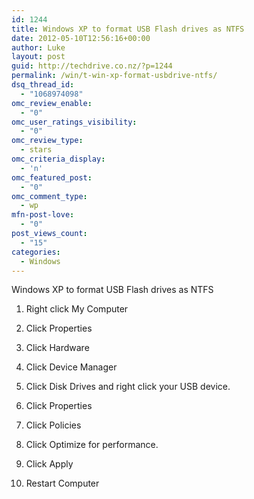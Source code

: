 ```yaml
---
id: 1244
title: Windows XP to format USB Flash drives as NTFS
date: 2012-05-10T12:56:16+00:00
author: Luke
layout: post
guid: http://techdrive.co.nz/?p=1244
permalink: /win/t-win-xp-format-usbdrive-ntfs/
dsq_thread_id:
  - "1068974098"
omc_review_enable:
  - "0"
omc_user_ratings_visibility:
  - "0"
omc_review_type:
  - stars
omc_criteria_display:
  - 'n'
omc_featured_post:
  - "0"
omc_comment_type:
  - wp
mfn-post-love:
  - "0"
post_views_count:
  - "15"
categories:
  - Windows
---
```

Windows XP to format USB Flash drives as NTFS

1. Right click My Computer
  
2. Click Properties
  
3. Click Hardware
  
4. Click Device Manager
  
5. Click Disk Drives and right click your USB device.
  
6. Click Properties
  
7. Click Policies
  
8. Click Optimize for performance.
  
9. Click Apply
  
10. Restart Computer
